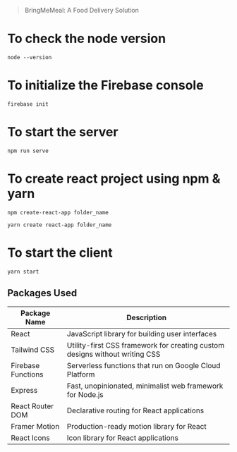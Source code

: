 > BringMeMeal: A Food Delivery Solution

# To check the node version

```
node --version
```

# To initialize the Firebase console

```
firebase init
```

# To start the server

```
npm run serve
```

# To create react project using npm & yarn

```
npm create-react-app folder_name
```

```
yarn create react-app folder_name
```

# To start the client

```
yarn start
```

## Packages Used

| Package Name       | Description                                                                 |
| ------------------ | --------------------------------------------------------------------------- |
| React              | JavaScript library for building user interfaces                             |
| Tailwind CSS       | Utility-first CSS framework for creating custom designs without writing CSS |
| Firebase Functions | Serverless functions that run on Google Cloud Platform                      |
| Express            | Fast, unopinionated, minimalist web framework for Node.js                   |
| React Router DOM   | Declarative routing for React applications                                  |
| Framer Motion      | Production-ready motion library for React                                   |
| React Icons        | Icon library for React applications                                         |
